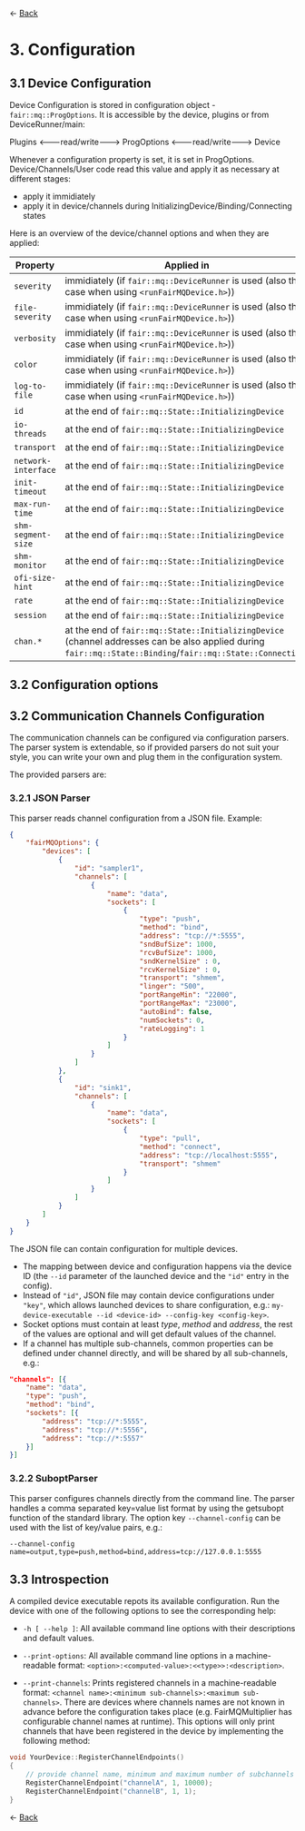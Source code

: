 ← [Back](../README.md)

# 3. Configuration

## 3.1 Device Configuration

Device Configuration is stored in configuration object - `fair::mq::ProgOptions`. It is accessible by the device, plugins or from DeviceRunner/main:

Plugins <---read/write---> ProgOptions <---read/write---> Device

Whenever a configuration property is set, it is set in ProgOptions. Device/Channels/User code read this value and apply it as necessary at different stages:
 - apply it immidiately
 - apply it in device/channels during InitializingDevice/Binding/Connecting states

Here is an overview of the device/channel options and when they are applied:

| Property | Applied in |
| --- | --- |
| `severity` | immidiately (if `fair::mq::DeviceRunner` is used (also the case when using `<runFairMQDevice.h>`)) |
| `file-severity` | immidiately (if `fair::mq::DeviceRunner` is used (also the case when using `<runFairMQDevice.h>`)) |
| `verbosity` | immidiately (if `fair::mq::DeviceRunner` is used (also the case when using `<runFairMQDevice.h>`)) |
| `color` | immidiately (if `fair::mq::DeviceRunner` is used (also the case when using `<runFairMQDevice.h>`)) |
| `log-to-file` | immidiately (if `fair::mq::DeviceRunner` is used (also the case when using `<runFairMQDevice.h>`)) |
| `id` | at the end of `fair::mq::State::InitializingDevice` |
| `io-threads` | at the end of `fair::mq::State::InitializingDevice` |
| `transport` | at the end of `fair::mq::State::InitializingDevice` |
| `network-interface` | at the end of `fair::mq::State::InitializingDevice` |
| `init-timeout` | at the end of `fair::mq::State::InitializingDevice` |
| `max-run-time` | at the end of `fair::mq::State::InitializingDevice` |
| `shm-segment-size` | at the end of `fair::mq::State::InitializingDevice` |
| `shm-monitor` | at the end of `fair::mq::State::InitializingDevice` |
| `ofi-size-hint` | at the end of `fair::mq::State::InitializingDevice` |
| `rate` | at the end of `fair::mq::State::InitializingDevice` |
| `session` | at the end of `fair::mq::State::InitializingDevice` |
| `chan.*` | at the end of `fair::mq::State::InitializingDevice` (channel addresses can be also applied during `fair::mq::State::Binding`/`fair::mq::State::Connecting`) |

## 3.2 Configuration options

## 3.2 Communication Channels Configuration

The communication channels can be configured via configuration parsers. The parser system is extendable, so if provided parsers do not suit your style, you can write your own and plug them in the configuration system.

The provided parsers are:

### 3.2.1 JSON Parser

This parser reads channel configuration from a JSON file. Example:

```JSON
{
    "fairMQOptions": {
        "devices": [
            {
                "id": "sampler1",
                "channels": [
                    {
                        "name": "data",
                        "sockets": [
                            {
                                "type": "push",
                                "method": "bind",
                                "address": "tcp://*:5555",
                                "sndBufSize": 1000,
                                "rcvBufSize": 1000,
                                "sndKernelSize" : 0,
                                "rcvKernelSize" : 0,
                                "transport": "shmem",
                                "linger": "500",
                                "portRangeMin": "22000",
                                "portRangeMax": "23000",
                                "autoBind": false,
                                "numSockets": 0,
                                "rateLogging": 1
                            }
                        ]
                    }
                ]
            },
            {
                "id": "sink1",
                "channels": [
                    {
                        "name": "data",
                        "sockets": [
                            {
                                "type": "pull",
                                "method": "connect",
                                "address": "tcp://localhost:5555",
                                "transport": "shmem"
                            }
                        ]
                    }
                ]
            }
        ]
    }
}
```

The JSON file can contain configuration for multiple devices.

- The mapping between device and configuration happens via the device ID (the `--id` parameter of the launched device and the `"id"` entry in the config).
- Instead of `"id"`, JSON file may contain device configurations under `"key"`, which allows launched devices to share configuration, e.g.: `my-device-executable --id <device-id> --config-key <config-key>`.
- Socket options must contain at least *type*, *method* and *address*, the rest of the values are optional and will get default values of the channel.
- If a channel has multiple sub-channels, common properties can be defined under channel directly, and will be shared by all sub-channels, e.g.:

```JSON
"channels": [{
    "name": "data",
    "type": "push",
    "method": "bind",
    "sockets": [{
        "address": "tcp://*:5555",
        "address": "tcp://*:5556",
        "address": "tcp://*:5557"
    }]
}]
```

### 3.2.2 SuboptParser

This parser configures channels directly from the command line.
The parser handles a comma separated key=value list format by using the getsubopt function of the standard library.
The option key `--channel-config` can be used with the list of key/value pairs, e.g.:

```
--channel-config name=output,type=push,method=bind,address=tcp://127.0.0.1:5555
```

## 3.3 Introspection

A compiled device executable repots its available configuration. Run the device with one of the following options to see the corresponding help:

- `-h [ --help ]`: All available command line options with their descriptions and default values.

- `--print-options`: All available command line options in a machine-readable format: `<option>:<computed-value>:<<type>>:<description>`.

- `--print-channels`: Prints registered channels in a machine-readable format: `<channel name>:<minimum sub-channels>:<maximum sub-channels>`. There are devices where channels names are not known in advance before the configuration takes place (e.g. FairMQMultiplier has configurable channel names at runtime). This options will only print channels that have been registered in the device by implementing the following method:

```C++
void YourDevice::RegisterChannelEndpoints()
{
    // provide channel name, minimum and maximum number of subchannels
    RegisterChannelEndpoint("channelA", 1, 10000);
    RegisterChannelEndpoint("channelB", 1, 1);
}
```

← [Back](../README.md)
